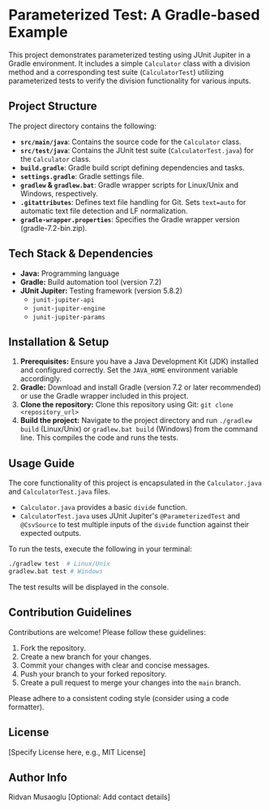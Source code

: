 # Parameterized Test: A Gradle-based Example

This project demonstrates parameterized testing using JUnit Jupiter in a Gradle environment. It includes a simple `Calculator` class with a division method and a corresponding test suite (`CalculatorTest`) utilizing parameterized tests to verify the division functionality for various inputs.

## Project Structure

The project directory contains the following:

* **`src/main/java`**: Contains the source code for the `Calculator` class.
* **`src/test/java`**: Contains the JUnit test suite (`CalculatorTest.java`) for the `Calculator` class.
* **`build.gradle`**: Gradle build script defining dependencies and tasks.
* **`settings.gradle`**: Gradle settings file.
* **`gradlew` & `gradlew.bat`**: Gradle wrapper scripts for Linux/Unix and Windows, respectively.
* **`.gitattributes`**: Defines text file handling for Git.  Sets `text=auto` for automatic text file detection and LF normalization.
* **`gradle-wrapper.properties`**: Specifies the Gradle wrapper version (gradle-7.2-bin.zip).


## Tech Stack & Dependencies

* **Java:** Programming language
* **Gradle:** Build automation tool (version 7.2)
* **JUnit Jupiter:** Testing framework (version 5.8.2)
    * `junit-jupiter-api`
    * `junit-jupiter-engine`
    * `junit-jupiter-params`

## Installation & Setup

1. **Prerequisites:** Ensure you have a Java Development Kit (JDK) installed and configured correctly. Set the `JAVA_HOME` environment variable accordingly.
2. **Gradle:** Download and install Gradle (version 7.2 or later recommended) or use the Gradle wrapper included in this project.
3. **Clone the repository:** Clone this repository using Git: `git clone <repository_url>`
4. **Build the project:** Navigate to the project directory and run `./gradlew build` (Linux/Unix) or `gradlew.bat build` (Windows) from the command line. This compiles the code and runs the tests.

## Usage Guide

The core functionality of this project is encapsulated in the `Calculator.java` and `CalculatorTest.java` files.

* `Calculator.java` provides a basic `divide` function.
* `CalculatorTest.java` uses JUnit Jupiter's `@ParameterizedTest` and `@CsvSource` to test multiple inputs of the `divide` function against their expected outputs.

To run the tests, execute the following in your terminal:

```bash
./gradlew test  # Linux/Unix
gradlew.bat test # Windows
```

The test results will be displayed in the console.

## Contribution Guidelines

Contributions are welcome! Please follow these guidelines:

1. Fork the repository.
2. Create a new branch for your changes.
3. Commit your changes with clear and concise messages.
4. Push your branch to your forked repository.
5. Create a pull request to merge your changes into the `main` branch.

Please adhere to a consistent coding style (consider using a code formatter).

## License

[Specify License here, e.g., MIT License]

## Author Info

Ridvan Musaoglu
[Optional: Add contact details]
